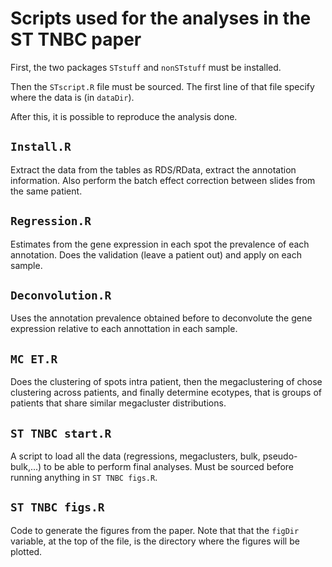 # Scripts used for the analyses in the ST TNBC paper

First, the two packages `STstuff` and `nonSTstuff` must be installed.

Then the `STscript.R` file must be sourced.
The first line of that file specify where the data is (in  `dataDir`).

After this, it is possible to reproduce the analysis done.

## `Install.R`
Extract the data from the tables as RDS/RData, extract the annotation information.
Also perform the batch effect correction between slides from the same patient.

## `Regression.R`
Estimates from the gene expression in each spot the prevalence of each annotation.
Does the validation (leave a patient out) and apply on each sample.

## `Deconvolution.R`
Uses the annotation prevalence obtained before to deconvolute the gene expression relative to
each annottation in each sample.

## `MC ET.R`
Does the clustering of spots intra patient, then the megaclustering of chose clustering across patients,
and finally determine ecotypes, that is groups of patients that share similar megacluster distributions.

## `ST TNBC start.R`
A script to load all the data (regressions, megaclusters, bulk, pseudo-bulk,...)
to be able to perform final analyses.
Must be sourced before running anything in `ST TNBC figs.R`.


## `ST TNBC figs.R`
Code to generate the figures from the paper.
Note that that the `figDir` variable, at the top of the file, is the directory where the
figures will be plotted.